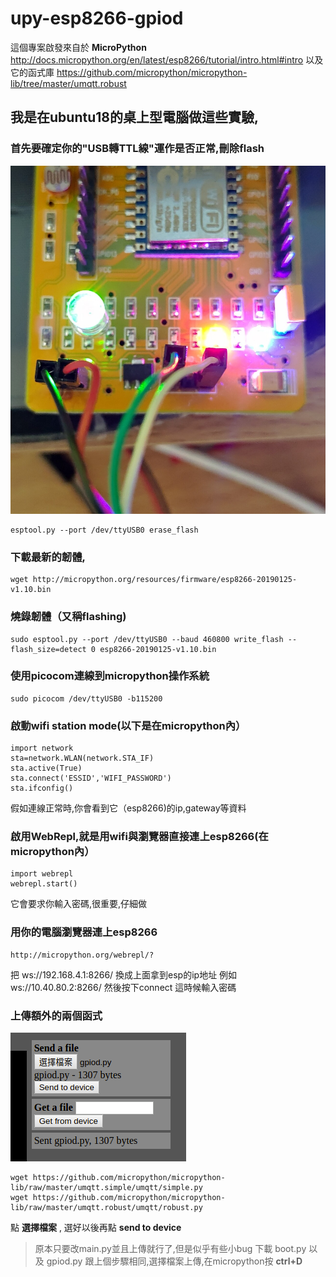 # upy-esp8266-gpiod
這個專案啟發來自於 **MicroPython** http://docs.micropython.org/en/latest/esp8266/tutorial/intro.html#intro
以及它的函式庫 https://github.com/micropython/micropython-lib/tree/master/umqtt.robust

## 我是在ubuntu18的桌上型電腦做這些實驗,

### 首先要確定你的"USB轉TTL線"運作是否正常,刪除flash 
![uart-wiring](/images/usb_ttl_esp8266.jpg)

```
esptool.py --port /dev/ttyUSB0 erase_flash
```

### 下載最新的韌體,
```
wget http://micropython.org/resources/firmware/esp8266-20190125-v1.10.bin
```

### 燒錄韌體（又稱flashing)
```
sudo esptool.py --port /dev/ttyUSB0 --baud 460800 write_flash --flash_size=detect 0 esp8266-20190125-v1.10.bin
```

### 使用picocom連線到micropython操作系統
```
sudo picocom /dev/ttyUSB0 -b115200
```

### 啟動wifi station mode(以下是在micropython內）
```
import network
sta=network.WLAN(network.STA_IF)
sta.active(True)
sta.connect('ESSID','WIFI_PASSWORD')
sta.ifconfig()
```
假如連線正常時,你會看到它（esp8266)的ip,gateway等資料

### 啟用WebRepl,就是用wifi與瀏覽器直接連上esp8266(在micropython內）
```
import webrepl
webrepl.start()
```
它會要求你輸入密碼,很重要,仔細做

### 用你的電腦瀏覽器連上esp8266
```
http://micropython.org/webrepl/?
```
把 ws://192.168.4.1:8266/ 換成上面拿到esp的ip地址 例如 ws://10.40.80.2:8266/
然後按下connect
這時候輸入密碼

### 上傳額外的兩個函式
![uploader](/images/file_uploader.png)
```
wget https://github.com/micropython/micropython-lib/raw/master/umqtt.simple/umqtt/simple.py
wget https://github.com/micropython/micropython-lib/raw/master/umqtt.robust/umqtt/robust.py
```
點 **選擇檔案** , 選好以後再點 **send to device**

>原本只要改main.py並且上傳就行了,但是似乎有些小bug
>下載 boot.py 以及 gpiod.py
>跟上個步驟相同,選擇檔案上傳,在micropython按 **ctrl+D** 
